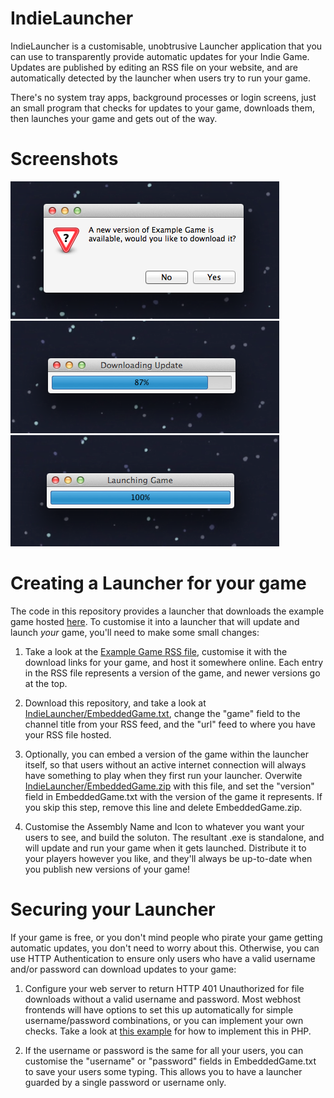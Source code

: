 IndieLauncher
=============

IndieLauncher is a customisable, unobtrusive Launcher application that you can use to transparently provide automatic updates for your Indie Game. Updates are published by editing an RSS file on your website, and are automatically detected by the launcher when users try to run your game.

There's no system tray apps, background processes or login screens, just an small program that checks for updates to your game, downloads them, then launches your game and gets out of the way.

Screenshots
===========

![Screenshot 1](Screenshots/Screenshot1.png)
![Screenshot 2](Screenshots/Screenshot2.png)
![Screenshot 3](Screenshots/Screenshot3.png)

Creating a Launcher for your game
=================================

The code in this repository provides a launcher that downloads the example game hosted [here](https://github.com/dan200/IndieLauncherExampleGame). To customise it into a launcher that will update and launch *your* game, you'll need to make some small changes:

1. Take a look at the [Example Game RSS file](https://github.com/dan200/IndieLauncherExampleGame/blob/master/ExampleGame.xml), customise it with the download links for your game, and host it somewhere online. Each entry in the RSS file represents a version of the game, and newer versions go at the top.

2. Download this repository, and take a look at [IndieLauncher/EmbeddedGame.txt](https://github.com/dan200/IndieLauncher/blob/master/IndieLauncher/EmbeddedGame.txt), change the "game" field to the channel title from your RSS feed, and the "url" feed to where you have your RSS file hosted.

3. Optionally, you can embed a version of the game within the launcher itself, so that users without an active internet connection will always have something to play when they first run your launcher. Overwite [IndieLauncher/EmbeddedGame.zip](https://github.com/dan200/IndieLauncher/blob/master/IndieLauncher/EmbeddedGame.zip) with this file, and set the "version" field in EmbeddedGame.txt with the version of the game it represents. If you skip this step, remove this line and delete EmbeddedGame.zip.

4. Customise the Assembly Name and Icon to whatever you want your users to see, and build the soluton. The resultant .exe is standalone, and will update and run your game when it gets launched. Distribute it to your players however you like, and they'll always be up-to-date when you publish new versions of your game!

Securing your Launcher
======================

If your game is free, or you don't mind people who pirate your game getting automatic updates, you don't need to worry about this. Otherwise, you can use HTTP Authentication to ensure only users who have a valid username and/or password can download updates to your game:

1. Configure your web server to return HTTP 401 Unauthorized for file downloads without a valid username and password. Most webhost frontends will have options to set this up automatically for simple username/password combinations, or you can implement your own checks. Take a look at [this example](https://github.com/dan200/IndieLauncherExampleGame/tree/master/SecureExample) for how to implement this in PHP.

2. If the username or password is the same for all your users, you can customise the "username" or "password" fields in EmbeddedGame.txt to save your users some typing. This allows you to have a launcher guarded by a single password or username only.
